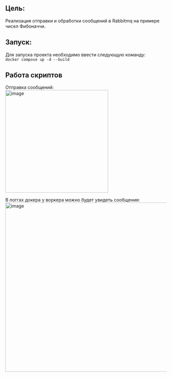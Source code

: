## Цель:
Реализация отправки и обработки сообщений в Rabbitmq на примере чисел Фибоначчи.
## Запуск:
Для запуска проекта необходимо ввести следующую команду:  
```docker compose up -d --build```  

## Работа скриптов  
Отправка сообщений:  
<img width="321" alt="image" src="https://user-images.githubusercontent.com/18355323/224721362-19a5d70e-928c-4e29-a788-2cbfdc6370c7.png">  

В логгах докера у воркера можно будет увидеть сообщения:  
<img width="529" alt="image" src="https://user-images.githubusercontent.com/18355323/224720203-be842326-9a09-4fc4-ba44-832a865530a9.png">  

